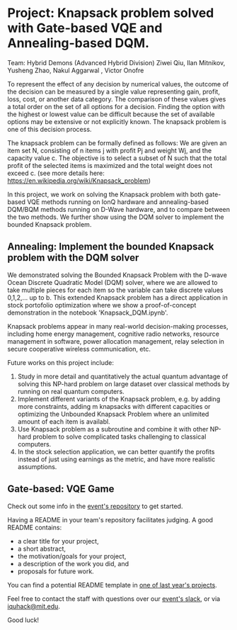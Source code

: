 # Project: Knapsack problem solved with Gate-based VQE and Annealing-based DQM.

Team: Hybrid Demons (Advanced Hybrid Division)
Ziwei Qiu, Ilan Mitnikov, Yusheng Zhao, Nakul Aggarwal , Victor Onofre 

To represent the effect of any decision by numerical values, the outcome of the decision can be measured by a single value representing gain, profit, loss, cost, or another data category. The comparison of these values gives a total order on the set of all options for a decision. Finding the option with the highest or lowest value can be difficult because the set of available options may be extensive or not explicitly known. The knapsack problem is one of this decision process.

The knapsack problem can be formally defined as follows: We are given an item set N, consisting of n items j with profit Pj and weight Wj, and the capacity value c. The objective is to select a subset of N such that the total profit of the selected items is maximized and the total weight does not exceed c. (see more details here: https://en.wikipedia.org/wiki/Knapsack_problem)

In this project, we work on solving the Knapsack problem with both gate-based VQE methods running on IonQ hardware and annealing-based DQM/BQM methods running on D-Wave hardware, and to compare between the two methods. We further show using the DQM solver to implement the bounded Knapsack problem.


## Annealing: Implement the bounded Knapsack problem with the DQM solver
We demonstrated solving the Bounded Knapsack Problem with the D-wave Ocean Discrete Quadratic Model (DQM) solver, where we are allowed to take multiple pieces for each item so the variable can take discrete values 0,1,2,... up to b. This extended Knapsack problem has a direct application in stock portofolio optimization where we show a proof-of-concept demonstration in the notebook 'Knapsack_DQM.ipynb'. 

Knapsack problems appear in many real-world decision-making processes, including home energy management, cognitive radio networks, resource management in software, power allocation management, relay selection in secure cooperative wireless communication, etc. 

Future works on this project include:
1. Study in more detail and quantitatively the actual quantum advantage of solving this NP-hard problem on large dataset over classical methods by running on real quantum computers. 
2. Implement different variants of the Knapsack problem, e.g. by adding more constraints, adding m knapsacks with different capacities or optimizing the Unbounded Knapsack Problem where an unlimited amount of each item is availabl.
3. Use Knapsack problem as a subroutine and combine it with other NP-hard problem to solve complicated tasks challenging to classical computers.
4. In the stock selection application, we can better quantify the profits instead of just using earnings as the metric, and have more realistic assumptions.



## Gate-based: VQE Game

Check out some info in the [event's repository](https://github.com/iQuHACK/2021) to get started.

Having a README in your team's repository facilitates judging. A good README contains:
* a clear title for your project,
* a short abstract,
* the motivation/goals for your project,
* a description of the work you did, and
* proposals for future work.

You can find a potential README template in [one of last year's projects](https://github.com/iQuHACK/QuhacMan).

Feel free to contact the staff with questions over our [event's slack](https://iquhack.slack.com), or via iquhack@mit.edu.

Good luck!
